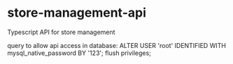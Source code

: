 # store-management-api
Typescript API for store management


query to allow api access in database:
    ALTER USER 'root' IDENTIFIED WITH mysql_native_password BY '123';
    flush privileges;